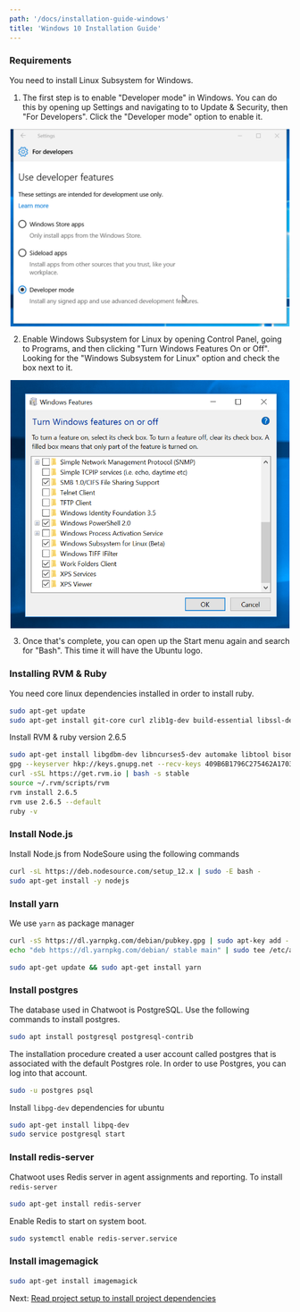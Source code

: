 ```yaml
---
path: '/docs/installation-guide-windows'
title: 'Windows 10 Installation Guide'
---
```


### Requirements

You need to install Linux Subsystem for Windows.

1. The first step is to enable "Developer mode" in Windows. You can do this by opening up Settings and navigating to to Update & Security, then "For Developers". Click the "Developer mode" option to enable it.

<img src="./img/developer-mode.jpg" width="500" alt="Enable Developer Mode" style="display: block; margin-left: auto; margin-right: auto;">

2. Enable Windows Subsystem for Linux by opening Control Panel, going to Programs, and then clicking "Turn Windows Features On or Off". Looking for the "Windows Subsystem for Linux" option and check the box next to it.

<img src="./img/enable-wsl.jpg" width="500" alt="Enable WSL" style="display: block; margin-left: auto; margin-right: auto;">

3. Once that's complete, you can open up the Start menu again and search for "Bash". This time it will have the Ubuntu logo.

### Installing RVM & Ruby

You need core linux dependencies installed in order to install ruby.

```bash
sudo apt-get update
sudo apt-get install git-core curl zlib1g-dev build-essential libssl-dev libreadline-dev libyaml-dev libsqlite3-dev sqlite3 libxml2-dev libxslt1-dev libcurl4-openssl-dev software-properties-common libffi-dev
```

Install RVM & ruby version 2.6.5

```bash
sudo apt-get install libgdbm-dev libncurses5-dev automake libtool bison libffi-dev
gpg --keyserver hkp://keys.gnupg.net --recv-keys 409B6B1796C275462A1703113804BB82D39DC0E3 7D2BAF1CF37B13E2069D6956105BD0E739499BDB
curl -sSL https://get.rvm.io | bash -s stable
source ~/.rvm/scripts/rvm
rvm install 2.6.5
rvm use 2.6.5 --default
ruby -v
```

### Install Node.js

Install Node.js from NodeSoure using the following commands

```bash
curl -sL https://deb.nodesource.com/setup_12.x | sudo -E bash -
sudo apt-get install -y nodejs
```

### Install yarn

We use `yarn` as package manager

```bash
curl -sS https://dl.yarnpkg.com/debian/pubkey.gpg | sudo apt-key add -
echo "deb https://dl.yarnpkg.com/debian/ stable main" | sudo tee /etc/apt/sources.list.d/yarn.list
```

```bash
sudo apt-get update && sudo apt-get install yarn
```

### Install postgres

The database used in Chatwoot is PostgreSQL. Use the following commands to install postgres.

```bash
sudo apt install postgresql postgresql-contrib
```

The installation procedure created a user account called postgres that is associated with the default Postgres role. In order to use Postgres, you can log into that account.

```bash
sudo -u postgres psql
```

Install `libpg-dev` dependencies for ubuntu

```bash
sudo apt-get install libpq-dev
sudo service postgresql start
```

### Install redis-server

Chatwoot uses Redis server in agent assignments and reporting. To install `redis-server`

```bash
sudo apt-get install redis-server
```

Enable Redis to start on system boot.

```bash
sudo systemctl enable redis-server.service
```

### Install imagemagick

```bash
sudo apt-get install imagemagick
```

Next: [Read project setup to install project dependencies](https://www.chatwoot.com/docs/dependencies)
